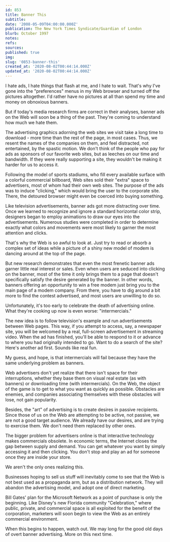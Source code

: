 ```yaml
---
id: 853
title: Banner This
subtitle: 
date: '2008-05-09T04:00:00.000Z'
publication: The New York Times Syndicate/Guardian of London
blurb: October 1997
notes: 
refs: 
sources: 
published: true
img: 
slug: '0853-banner-this'
created_at: '2020-08-02T00:44:14.000Z'
updated_at: '2020-08-02T00:44:14.000Z'
---
```

I hate ads, I hate things that flash at me, and I hate to wait. That's why I've gone into the "preferences" menus in my Web browser and turned off the pictures altogether. I'd rather have no pictures at all than spend my time and money on obnoxious banners.

But if today's media research firms are correct in their analyses, banner ads on the Web will soon be a thing of the past. They're coming to understand how much we hate them.

The advertising graphics adorning the web sites we visit take a long time to download - more time than the rest of the page, in most cases. Thus, we resent the names of the companies on them, and feel distracted, not entertained, by the spastic motion. We don't think of the people who pay for ads as sponsors of our favorite web sites, but as leeches on our time and bandwidth. If they were really supporting a site, they wouldn't be making it harder for us to access it.

Following the model of sports stadiums, who fill every available surface with a colorful commercial billboard, Web sites sold their "extra" space to advertisers, most of whom had their own web sites. The purpose of the ads was to induce "clicking," which would bring the user to the corporate site. There, the detoured browser might even be coerced into buying something.

Like television advertisements, banner ads got more distracting over time. Once we learned to recognize and ignore a standard horizontal color strip, designers began to employ animations to draw our eyes into the advertisements. Numerous studies were completed in order to determine exactly what colors and movements were most likely to garner the most attention and clicks.

That's why the Web is so awful to look at. Just try to read or absorb a complex set of ideas while a picture of a shiny new model of modem is dancing around at the top of the page.

But new research demonstrates that even the most frenetic banner ads garner little real interest or sales. Even when users are seduced into clicking on the banner, most of the time it only brings them to a page that doesn't specifically satisfy the desire generated by the banner. In other words, banners offering an opportunity to win a free modem just bring you to the main page of a modem company. From there, you have to dig around a bit more to find the contest advertised, and most users are unwilling to do so.

Unfortunately, it's too early to celebrate the death of advertising online. What they're cooking up now is even worse: "intermercials."

The new idea is to follow television's example and run advertisements between Web pages. This way, if you attempt to access, say, a newspaper site, you will be welcomed by a real, full-screen advertisement in streaming video. When the ad has finished, you'll be able to respond to it or advance to where you had originally intended to go. Want to do a search of the site? Here's another ad first. Sounds like real fun.

My guess, and hope, is that intermercials will fail because they have the same underlying problem as banners.

Web advertisers don't yet realize that there isn't space for their interruptions, whether they base them on visual real estate (as with banners) or downloading time (with intermercials). On the Web, the object of the game is to get to what you want as quickly as possible. Obstacles are enemies, and companies associating themselves with these obstacles will lose, not gain popularity.

Besides, the "art" of advertising is to create desires in passive recipients. Since those of us on the Web are attempting to be active, not passive, we are not a good target audience. We already have our desires, and are trying to exercise them. We don't need them replaced by other ones.

The bigger problem for advertisers online is that interactive technology makes commercials obsolete. In economic terms, the Internet closes the gap between supply and demand. You can get whatever you want by simply accessing it and then clicking. You don't stop and play an ad for someone once they are inside your store.

We aren't the only ones realizing this.

Businesses hoping to sell us stuff will inevitably come to see that the Web is not best used as a propaganda arm, but as a distribution network. They will abandon the advertising model, and adopt one of direct marketing.

Bill Gates' plan for the Microsoft Network as a point of purchase is only the beginning. Like Disney's new Florida community "Celebration," where public, private, and commercial space is all exploited for the benefit of the corporation, marketers will soon begin to view the Web as an entirely commercial environment.

When this begins to happen, watch out. We may long for the good old days of overt banner advertising. More on this next time.
